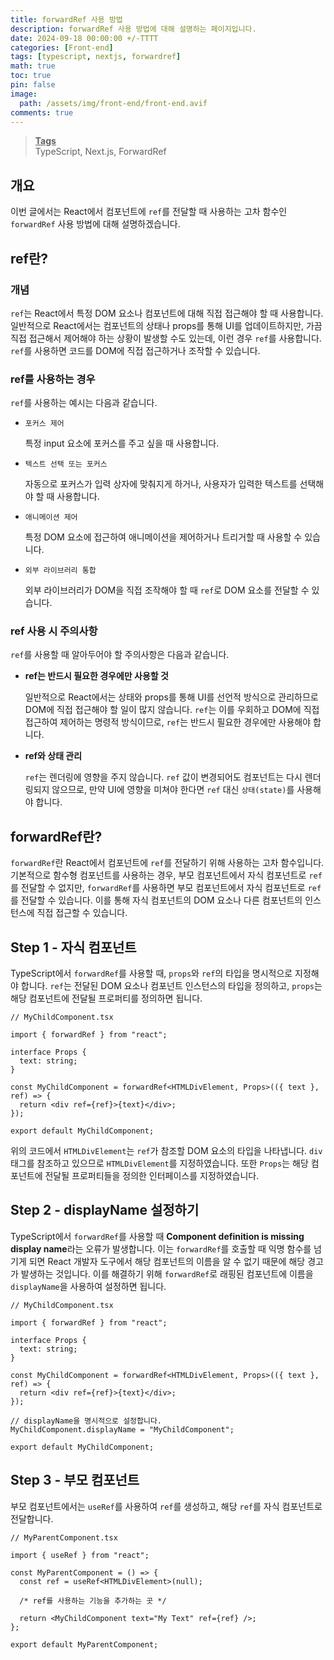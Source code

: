 ```yaml
---
title: forwardRef 사용 방법
description: forwardRef 사용 방법에 대해 설명하는 페이지입니다.
date: 2024-09-18 00:00:00 +/-TTTT
categories: [Front-end]
tags: [typescript, nextjs, forwardref]
math: true
toc: true
pin: false
image:
  path: /assets/img/front-end/front-end.avif
comments: true
---
```


<blockquote class="prompt-info"><p><strong><u>Tags</u></strong> <br />
TypeScript, Next.js, ForwardRef</p></blockquote>

## 개요

이번 글에서는 React에서 컴포넌트에 `ref`를 전달할 때 사용하는 고차 함수인 `forwardRef` 사용 방법에 대해 설명하겠습니다.

## ref란?

### 개념

`ref`는 React에서 특정 DOM 요소나 컴포넌트에 대해 직접 접근해야 할 때 사용합니다. 일반적으로 React에서는 컴포넌트의 상태나 props를 통해 UI를 업데이트하지만, 가끔 직접 접근해서 제어해야 하는 상황이 발생할 수도 있는데, 이런 경우 `ref`를 사용합니다. `ref`를 사용하면 코드를 DOM에 직접 접근하거나 조작할 수 있습니다.

### ref를 사용하는 경우

`ref`를 사용하는 예시는 다음과 같습니다.

- `포커스 제어`

  특정 input 요소에 포커스를 주고 싶을 때 사용합니다.

- `텍스트 선택 또는 포커스`

  자동으로 포커스가 입력 상자에 맞춰지게 하거나, 사용자가 입력한 텍스트를 선택해야 할 때 사용합니다.

- `애니메이션 제어`

  특정 DOM 요소에 접근하여 애니메이션을 제어하거나 트리거할 때 사용할 수 있습니다.

- `외부 라이브러리 통합`

  외부 라이브러리가 DOM을 직접 조작해야 할 때 `ref`로 DOM 요소를 전달할 수 있습니다.

### ref 사용 시 주의사항

`ref`를 사용할 때 알아두어야 할 주의사항은 다음과 같습니다.

- <b>ref는 반드시 필요한 경우에만 사용할 것</b>

  일반적으로 React에서는 상태와 props를 통해 UI를 선언적 방식으로 관리하므로 DOM에 직접 접근해야 할 일이 많지 않습니다. `ref`는 이를 우회하고 DOM에 직접 접근하여 제어하는 명령적 방식이므로, `ref`는 반드시 필요한 경우에만 사용해야 합니다.

- <b>ref와 상태 관리</b>

  `ref`는 렌더링에 영향을 주지 않습니다. `ref` 값이 변경되어도 컴포넌트는 다시 렌더링되지 않으므로, 만약 UI에 영향을 미쳐야 한다면 `ref` 대신 `상태(state)`를 사용해야 합니다.

## forwardRef란?

`forwardRef`란 React에서 컴포넌트에 `ref`를 전달하기 위해 사용하는 고차 함수입니다. 기본적으로 함수형 컴포넌트를 사용하는 경우, 부모 컴포넌트에서 자식 컴포넌트로 `ref`를 전달할 수 없지만, `forwardRef`를 사용하면 부모 컴포넌트에서 자식 컴포넌트로 `ref`를 전달할 수 있습니다. 이를 통해 자식 컴포넌트의 DOM 요소나 다른 컴포넌트의 인스턴스에 직접 접근할 수 있습니다.

## Step 1 - 자식 컴포넌트

TypeScript에서 `forwardRef`를 사용할 때, `props`와 `ref`의 타입을 명시적으로 지정해야 합니다. `ref`는 전달된 DOM 요소나 컴포넌트 인스턴스의 타입을 정의하고, `props`는 해당 컴포넌트에 전달될 프로퍼티를 정의하면 됩니다.

```tsx
// MyChildComponent.tsx

import { forwardRef } from "react";

interface Props {
  text: string;
}

const MyChildComponent = forwardRef<HTMLDivElement, Props>(({ text }, ref) => {
  return <div ref={ref}>{text}</div>;
});

export default MyChildComponent;
```

위의 코드에서 `HTMLDivElement`는 `ref`가 참조할 DOM 요소의 타입을 나타냅니다. `div` 태그를 참조하고 있으므로 `HTMLDivElement`를 지정하였습니다. 또한 `Props`는 해당 컴포넌트에 전달될 프로퍼티들을 정의한 인터페이스를 지정하였습니다.

## Step 2 - displayName 설정하기

TypeScript에서 `forwardRef`를 사용할 때 **Component definition is missing display name**라는 오류가 발생합니다. 이는 `forwardRef`를 호출할 때 익명 함수를 넘기게 되면 React 개발자 도구에서 해당 컴포넌트의 이름을 알 수 없기 때문에 해당 경고가 발생하는 것입니다. 이를 해결하기 위해 `forwardRef`로 래핑된 컴포넌트에 이름을 `displayName`을 사용하여 설정하면 됩니다.

```tsx
// MyChildComponent.tsx

import { forwardRef } from "react";

interface Props {
  text: string;
}

const MyChildComponent = forwardRef<HTMLDivElement, Props>(({ text }, ref) => {
  return <div ref={ref}>{text}</div>;
});

// displayName을 명시적으로 설정합니다.
MyChildComponent.displayName = "MyChildComponent";

export default MyChildComponent;
```

## Step 3 - 부모 컴포넌트

부모 컴포넌트에서는 `useRef`를 사용하여 `ref`를 생성하고, 해당 `ref`를 자식 컴포넌트로 전달합니다.

```tsx
// MyParentComponent.tsx

import { useRef } from "react";

const MyParentComponent = () => {
  const ref = useRef<HTMLDivElement>(null);

  /* ref를 사용하는 기능을 추가하는 곳 */

  return <MyChildComponent text="My Text" ref={ref} />;
};

export default MyParentComponent;
```
